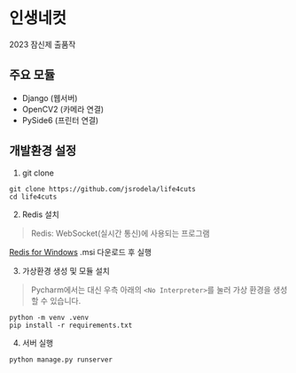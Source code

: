 # 인생네컷
2023 잠신제 출품작

## 주요 모듈
- Django (웹서버)
- OpenCV2 (카메라 연결)
- PySide6 (프린터 연결)

## 개발환경 설정

1. git clone
```commandline
git clone https://github.com/jsrodela/life4cuts
cd life4cuts
```

2. Redis 설치
> Redis: WebSocket(실시간 통신)에 사용되는 프로그램

[Redis for Windows](https://github.com/tporadowski/redis/releases) .msi 다운로드 후 실행

3. 가상환경 생성 및 모듈 설치
> Pycharm에서는 대신 우측 아래의 `<No Interpreter>`를 눌러 가상 환경을 생성할 수 있습니다.
```commandline
python -m venv .venv
pip install -r requirements.txt
```

4. 서버 실행
```commandline
python manage.py runserver
```
